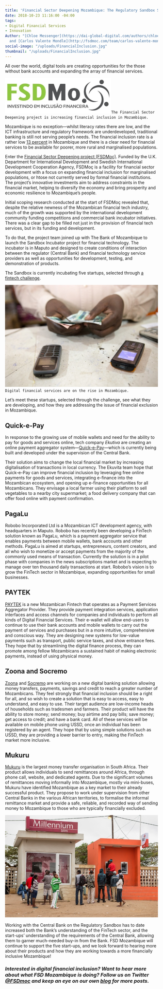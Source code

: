 ```yaml
---
title: 'Financial Sector Deepening Mozambique: The Regulatory Sandbox Startups'
date: 2018-10-23 11:16:00 -04:00
tags:
- Digital Financial Services
- Innovation
Author: "[Chloe Messenger](https://dai-global-digital.com/authors/chloe-messenger/)
  and [Carlos Valente Mondle](http://fsdmoc.com/team/carlos-valente-mondle/)"
social-image: "/uploads/FinancialInclusion.jpg"
thumbnail: "/uploads/FinancialInclusion.jpg"
---
```


All over the world, digital tools are creating opportunities for the those without bank accounts and expanding the array of financial services.

![FSDM-08280e.jpg](/uploads/FSDM-08280e.jpg)`The Financial Sector Deepening project is increasing financial inclusion in Mozambique.`

Mozambique is no exception—whilst literacy rates there are low, and the ICT infrastructure and regulatory framework are underdeveloped, traditional banking is still not serving people’s needs. The financial inclusion rate is a rather low [13 percent](https://uncdf-cdn.azureedge.net/media-manager/86055?sv=2016-05-31&sr=b&sig=aUjmuD2ZtJsftoK7ZR4O1JULKqqAETmoMlyw6sGwZAo%3D&se=2018-10-20T16%3A34%3A14Z&sp=r) in Mozambique and there is a clear need for financial services to be available for poorer, more rural and marginalised populations.

<!--more-->

Enter the [Financial Sector Deepening project (FSDMoç)](https://www.dai.com/our-work/projects/mozambique-financial-sector-deepening-fsdmoc). Funded by the U.K. Department for International Development and Swedish International Development Cooperation Agency, FSDMoç is a facility for financial sector development with a focus on expanding financial inclusion for marginalised populations, or htose not currently served by formal financial institutions. The project’s innovative investments aim to address constraints in the financial market, helping to diversify the economy and bring prosperity and economic resilience to Mozambique’s people.

Initial scoping research conducted at the start of FSDMoç revealed that, despite the relative newness of the Mozambican financial tech industry, much of the growth was supported by the international development community funding competitions and commercial bank incubator initiatives. There was a clear gap to be filled not just in the provision of financial tech services, but in its funding and development.

To do that, the project team joined up with The Bank of Mozambique to launch the Sandbox Incubator project for financial technology. The incubator is in Maputo and designed to create conditions of interaction between the regulator (Central Bank) and financial technology service providers as well as opportunities for development, testing, and demonstration of products.

The Sandbox is currently incubating five startups, selected through [a fintech challenge](http://fsdmoc.com/fsdmoc-addressing-financial-sector-regulation-challenges-regulatory-sandbox-story/).

![phone-9b944e.jpg](/uploads/phone-9b944e.jpg)`Digital financial services are on the rise in Mozambique.`

Let’s meet these startups, selected through the challenge, see what they are developing, and how they are addressing the issue of financial exclusion in Mozambique.

## Quick-e-Pay

In response to the growing use of mobile wallets and need for the ability to pay for goods and services online, tech company *Ekutiva* are creating an online payment aggregator system—[Quick-e-Pay](http://www.quickepay.co.mz)—which is currently being built and developed under the supervision of the Central Bank.

Their solution aims to change the local financial market by increasing digitalisation of transactions in local currency. The Ekuvita team hope that Quick-e-Pay ​can improve financial inclusion by leveraging free online payments for goods and services, integrating e-finance into the Mozambican ecosystem, and opening up e-finance opportunities for all Mozambicans. They envisage a local farmer using their platform to sell vegetables to a nearby city supermarket; a food delivery company that can offer food online with payment confirmation.

## PagaLu

Robobo Incorporated Ltd is a Mozambican ICT development agency, with headquarters in Maputo. Robobo has recently been developing a FinTech solution known as PagaLu, which is a payment aggregator service that enables payments between mobile wallets, bank accounts and other methods. PagaLu is aimed at startups, entrepreneurs, content creators, and all who wish to monetize or accept payments from the majority of the commonly used means of transaction. Currently the solution is in a pilot phase with companies in the news subscriptions market and is expecting to manage over ten thousand daily transactions at start. Robobo’s vision is to grow the FinTech sector in Mozambique, expanding opportunities for small businesses.

## PAYTEK

[PAYTEK](http://paytek-africa.com) is a new Mozambican Fintech that operates as a Payment Services Aggregator Provider. They provide payment integration services, application interfaces and access channels for companies and individuals to perform all kinds of Digital Financial Services. Their e-wallet will allow end-users to continue to use their bank accounts and mobile wallets to carry out the payment of services and purchases but in a more intuitive, comprehensive and conscious way. They are designing new systems for low-value payments such as transport, public service taxes, and show entrance fees. They hope that by streamlining the digital finance process, they can promote among fellow Mozambicans a sustained habit of making electronic payments, instead of using physical money.

## Zoona and Socremo

[Zoona](https://ilovezoona.com/) and [Socremo](http://www.socremo.com/) are working on a new digital banking solution allowing money transfers, payments, savings and credit to reach a greater number of Mozambicans. They feel strongly that financial inclusion should be a right for all, and so wish to create a solution that is easy to access, easy to understand, and easy to use. Their target audience are low-income heads of households such as tradesmen and farmers. Their product will have the ability to store money; send money; buy airtime and pay bills; save money; get access to credit; and have a bank card. All of these services will be available on mobile phone using USSD, once an individual has been registered by an agent. They hope that by using simple solutions such as USSD, they are providing a lower barrier to entry, making the FinTech market more inclusive.

## Mukuru

[Mukuru](https://www.mukuru.com) is the largest money transfer organisation in South Africa. Their product allows individuals to send remittances around Africa, through phone call, website, and dedicated agents. Due to the significant volumes of remittances moving informally into Mozambique, mostly via mini-buses, Mukuru have identified Mozambique as a key market to their already successful product. They propose to work under supervision from other Central Banks in the various African territories, to formalise the informal remittance market and provide a safe, reliable, and recorded way of sending money to Mozambique to those who are typically financially excluded.

![MM.jpg](/uploads/MM.jpg)

Working with the Central Bank on the Regulatory Sandbox has to date increased both the Bank’s understanding of the FinTech sector, and the start-ups’ understanding of the requirements of the Central Bank, allowing them to garner much-needed buy-in from the Bank. FSD Mozambique will continue to support the five start-ups, and we look forward to hearing more about their products and how they are working towards a more financially inclusive Mozambique!

### *Interested in digital financial inclusion? Want to hear more about what FSD Mozambique is doing? Follow us on Twitter [@FSDmoc](https://twitter.com/fsdmoc_?lang=en) and keep an eye on our own [blog](http://fsdmoc.com/blog/) for more posts.*